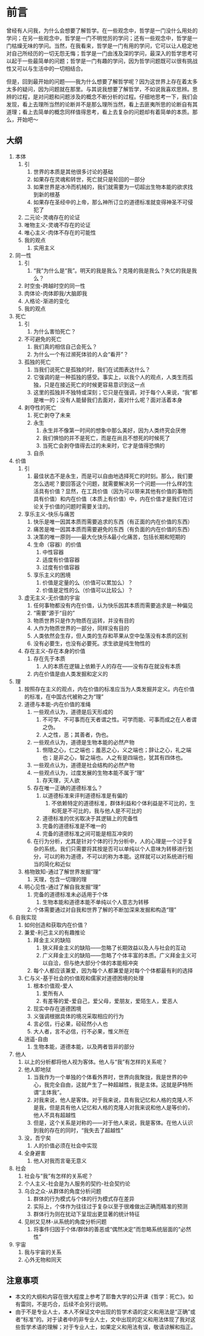 # 前言

曾经有人问我，为什么会想要了解哲学。在一些观念中，哲学是一门没什么用处的学问；在另一些观念中，哲学是一门不明觉厉的学问；还有一些观念中，哲学是一门枯燥无味的学问。当然，在我看来，哲学是一门有用的学问，它可以让人稳定地对自己所经历的一切无怨无悔；哲学是一门由浅及深的学问，最深入的哲学思考可以起于一些最简单的问题；哲学是一门有趣的学问，因为哲学问题既可以很有挑战性又可以与生活中的一切相结合。

但是，回到最开始的问题——我为什么想要了解哲学呢？因为这世界上存在着太多太多的疑问，因为问题就在那里。与其说我想要了解哲学，不如说我喜欢思辨。思辨的过程，是对问题和问题涉及的概念不断分析的过程。仔细地思考一下，我们会发现，看上去理所当然的论断并不是那么理所当然，看上去匪夷所思的论断自有其道理；看上去简单的概念同样值得思考，看上去复杂的问题却有着简单的本质。那么，开始吧～

## 大纲

1. 本体
   1. 引
      1. 世界的本质是其他很多讨论的基础
      2. 如果存在灵魂和转世，死亡就只是轮回的一部分
      3. 如果世界是冰冷而机械的，我们就需要为一切超出生物本能的欲求找到新的根基
      4. 如果存在圣经中的上帝，那么神所订立的道德标准就变得神圣不可侵犯了
   2. 二元论-灵魂存在的论证
   3. 唯物主义-灵魂不存在的论证
   4. 唯心主义-肉体不存在的可能性
   5. 我的观点
      1. 实用主义
2. 同一性
   1. 引
      1. “我”为什么是“我”。明天的我是我么？克隆的我是我么？失忆的我是我么？
   2. 时空虫-跨越时空的同一性
   3. 肉体论-肉体即我/大脑即我
   4. 人格论-渐进的变化
   5. 我的观点
3. 死亡
   1. 引
      1. 为什么害怕死亡？
   2. 不可避免的死亡
      1. 我们真的相信自己会死么？
      2. 为什么一个有过濒死体验的人会“看开”？
   3. 孤独的死亡
      1. 当我们说死亡是孤独的时，我们在试图表达什么？
      2. 它强调的是一种孤独的感受。事实上，以我个人的观点，人类生而孤独，只是在接近死亡的时候更容易意识到这一点
      3. 这里的孤独并不独特或深刻；它只是在强调，对于每个人来说，“我”都是唯一的；没有人能替我们去面对，面对什么呢？面对活着本身
   4. 剥夺性的死亡
      1. 死亡剥夺了未来
      2. 永生
         1. 永生并不像第一时间的想象中那么美好，因为人类终究会厌倦
         2. 我们惧怕的并不是死亡，而是在尚且不想死的时候死了
         3. 当死亡会剥夺值得去过的未来时，它才是值得恐惧的
      3. 自杀
4. 价值
   1. 引
      1. 最佳状态不是永生，而是可以自由地选择死亡的时刻。那么，我们要怎么选呢？要回答这个问题，就需要解决另一个问题——什么样的生活具有价值？显然，在工具价值（因为可以带来其他有价值的事物而具有价值）和内在价值（本质上有价值）中，内在价值才是我们在讨论关于价值的问题时需要关注的。
   2. 享乐主义-快乐与痛苦
      1. 快乐是唯一因其本质而需要追求的东西（有正面的内在价值的东西）
      2. 痛苦是唯一因其本质而需要避免的东西（有负面的内在价值的东西）
      3. 决策的唯一原则——最大化快乐&最小化痛苦，包括长期和短期的
      4. 生命（容器）的价值
         1. 中性容器
         2. 适度有价值容器
         3. 过度有价值容器
      5. 享乐主义的困境
         1. 价值是定量的么（价值可以累加么）？
         2. 价值是定性的么（价值可以比较么）？
   3. 虚无主义-无价值的宇宙
      1. 任何事物都没有内在价值，认为快乐因其本质而需要追求是一种偏见
      2. “需要”源于“目的”
      3. 物质世界只是作为物质在运转，并没有目的
      4. 人作为物质世界的一部分，同样没有目的
      5. 人类依然会生存，但人类的生存和苹果从空中坠落没有本质的区别
      6. 没有必要生，也没有必要死。求生欲是纯生物性的
   4. 存在主义-存在本身的价值
      1. 存在先于本质
         1. 人的本质在逻辑上依赖于人的存在——没有存在就没有本质
      2. 内在价值是由人类发掘和定义的
5. 理
   1. 按照存在主义的观点，内在价值的标准应当为人类发掘并定义。内在价值的标准，在中国古代被称之为“理”
   2. 道德与本能-内在价值的准绳
      1. 一些观点认为，道德是后天形成的
         1. 不可学、不可事而在天者谓之性。可学而能、可事而成之在人者谓之伪。
         2. 人之性，恶；其善者，伪也。
      2. 一些观点认为，道德是生物本能的必然产物
         1. 恻隐之心，仁之端也；羞恶之心，义之端也；辞让之心，礼之端也；是非之心，智之端也。人之有是四端也，犹其有四体也。
      3. 一些观点认为，道德是社会结构的必然产物
      4. 一些观点认为，过度发展的生物本能不属于“理”
         1. 存天理，灭人欲
      5. 存在唯一正确的道德标准么？
         1. 以道德标准来评判道德标准是有偏的
            1. 不依赖特定的道德标准，群体利益和个体利益是不可比的，生和死是不可比的，我与他人是不可比的
         2. 道德标准的优劣取决于其逻辑上的完备性
         3. 完备的道德标准是不唯一的
         4. 完备的道德标准之间可能是相互冲突的
      6. 在行为分析，尤其是针对个体的行为分析中，人的心理是一个过于复杂的系统。我们只需要将其按是否可以单纯以个人意味为转移进行划分，可以的称为道德，不可以的称为本能。这样就可以对系统进行相当的简化和近似
   3. 格物致知-通过了解世界发掘“理”
      1. 天理，包含一切理的理
   4. 明心见性-通过了解自我发掘“理”
      1. 完备的道德标准未必适用于个体
         1. 生物本能和道德本能不单纯以个人意志为转移
      2. 个体需要通过对自我和世界了解的不断加深来发掘和构造“理”
6. 自我实现
   1. 如何创造和获取内在价值？
   2. 兼爱-利己主义的有趣推论
      1. 拜金主义的缺陷
         1. 狭义拜金主义的缺陷——忽略了长期效益以及人与社会的互动
         2. 广义拜金主义的缺陷——忽略了个体丰富的本质。广义拜金主义可以自洽，但与绝大部分个体的本能相冲突
      2. 每个人都应该兼爱，因为每个人都兼爱是对每个个体都最有利的选择
   3. 仁与义-基于社会的价值观和儒家对道德困境的处理
      1. 根本价值观-爱人
         1. 爱所有人
         2. 有差等的爱-爱自己，爱父母，爱朋友，爱陌生人，爱恶人
      2. 现实中存在道德困境
      3. 义强调根据具体的境况采取相应的行为
      4. 言必信，行必果，硁硁然小人也
      5. 大人者，言不必信，行不必果，惟义所在
   4. 逍遥-自由
      1. 生物本能，道德本能，以及两者皆非的部分
7. 他人
   1. 以上的分析都将他人视为客体。他人与“我”有怎样的关系呢？
   2. 他人即地狱
      1. 当我作为一个单独的个体看外界时，世界向我聚拢，我是世界的中心，我完全自由，这就产生了一种超越性，我是主体。这就是萨特所谓“主体我”。
      2. 对我来说，他人是客体。对于我来说，具有我记忆和人格的克隆人不是我，但是具有他人记忆和人格的克隆人对我来说和他人是等价的，他人不具有超越性
      3. 但是，这个关系是对称的——对于他人来说，我是客体。在他人认识到我的存在的同时，“我失去了超越性”
   3. 没，吾宁矣
      1. 人的价值必须在社会中实现
   4. 全身避害
      1. 他人对我而言毫无意义
8. 社会
   1. 社会与“我”有怎样的关系呢？
   2. 个人主义-社会是为人服务的契约-社会契约论
   3. 乌合之众-从群体的角度分析问题
      1. 群体的行为模式与个体的行为模式存在差异
      2. 实际上，个体作为往往过于复杂以至于很难做出正确而精准的预测
      3. 群体行为则在扰动下呈现出更显著的统计特征
   4. 见树又见林-从系统的角度分析问题
      1. 将事件归因于个体/群体的善恶或“偶然决定”而忽略系统层面的“必然性”
9. 宇宙
   1. 我与宇宙的关系
   2. 心外无物和同天

## 注意事项

+ 本文的大纲和内容在很大程度上参考了耶鲁大学的公开课《哲学：死亡》。如有雷同，不是巧合，后续不会另行说明。
+ 由于不是专业人士，本人不保证文中出现的哲学术语的定义和用法是“正确”或者“标准”的。对于读者中的非专业人士，文中出现的定义和用法体现了我对这些哲学术语的理解；对于专业人士，如果定义和用法有误，敬请谅解和指正。

